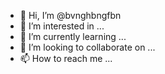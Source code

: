 - 👋 Hi, I’m @bvnghbngfbn
- 👀 I’m interested in ...
- 🌱 I’m currently learning ...
- 💞️ I’m looking to collaborate on ...
- 📫 How to reach me ...

<!---
bvnghbngfbn/bvnghbngfbn is a ✨ special ✨ repository because its `README.md` (this file) appears on your GitHub profile.
You can click the Preview link to take a look at your changes.
--->
